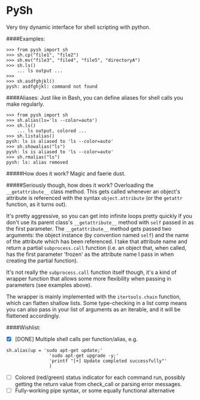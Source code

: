 PySh
====

Very tiny dynamic interface for shell scripting with python.

####Examples:
```
>>> from pysh import sh
>>> sh.cp("file1", "file2")
>>> sh.mv("file3", "file4", "file5", "directoryA")
>>> sh.ls()
    ... ls output ...
>>>
>>> sh.asdfghjkl()
pysh: asdfghjkl: command not found
```

####Aliases:
Just like in Bash, you can define aliases for shell calls you make regularly.
```
>>> from pysh import sh
>>> sh.alias(ls='ls --color=auto')
>>> sh.ls()
    ... ls output, colored ...
>>> sh.listalias()
pysh: ls is aliased to 'ls --color=auto'
>>> sh.showalias("ls")
pysh: ls is aliased to 'ls --color=auto'
>>> sh.rmalias("ls")
pysh: ls: alias removed
```

#####How does it work?
Magic and faerie dust.

#####Seriously though, how does it work?
Overloading the `__getattribute__` class method. This gets called whenever an  object's attribute is referenced with the syntax `object.attribute` (or the `getattr` function, as it turns out).

It's pretty aggressive, so you can get into infinite loops pretty quickly if you don't use its parent class's `__getattribute__` method with `self` passed in as the first parameter. The `__getattribute__` method gets passed two arguments: the object instance (by convention named `self`) and the name of the attribute which has been referenced. I take that attribute name and return a partial `subprocess.call` function (i.e. an object that, when called, has the first parameter 'frozen' as the attribute name I pass in when creating the partial function).

It's not really the `subprocess.call` function itself though, it's a kind of wrapper function that allows some more flexibility when passing in parameters (see examples above).

The wrapper is mainly implemented with the `itertools.chain` function, which can flatten shallow lists. Some type-checking in a list comp means you can also pass in your list of arguments as an iterable, and it will be flattened accordingly.

####Wishlist:
- [x] [DONE] Multiple shell calls per function/alias, e.g.
```
sh.alias(up = 'sudo apt-get update;'
                'sudo apt-get upgrade -y;'
                'printf "[+] Update completed successfully"'
                )
```
- [ ] Colored (red/green) status indicator for each command run, possibly getting the return value from check_call or parsing error messages.
- [ ] Fully-working pipe syntax, or some equally functional alternative
